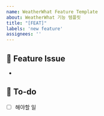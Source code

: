 ```yaml
---
name: WeatherWhat Feature Template
about: WeatherWhat 기능 템플릿
title: "[FEAT]"
labels: 'new feature'
assignees: ''
---
```


## 📌 Feature Issue
<!-- 구현할 기능에 대한 내용을 설명해주세요. -->
- 

## 📝 To-do
<!-- 해야 할 일들을 적어주세요. -->
- [ ] 해야할 일
